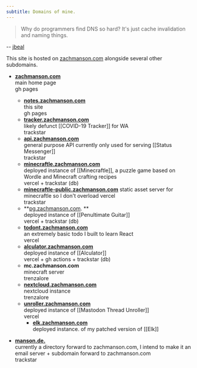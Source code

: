 ```yaml
---
subtitle: Domains of mine.
---
```

> Why do programmers find DNS so hard? It's just cache invalidation and naming things.

-- [jbeal](https://linuxlab.sh/@jbeal/111217885686317963)

This site is hosted on [zachmanson.com](https://zachmanson.com) alongside several other subdomains.

- **[zachmanson.com](https://zachmanson.com)**  
  main home page  
  gh pages
	- **[notes.zachmanson.com](https://notes.zachmanson.com)**  
	  this site  
	  gh pages
	- **[tracker.zachmanson.com](https://tracker.zachmanson.com)**  
	  likely defunct [[COVID-19 Tracker]] for WA  
	  trackstar
	- **[api.zachmanson.com](https://api.zachmanson.com)**  
	  general purpose API currently only used for serving [[Status Messenger]]  
	  trackstar
	- **[minecraftle.zachmanson.com](https://minecraftle.zachmanson.com)**  
	  deployed instance of [[Minecraftle]], a puzzle game based on Wordle and Minecraft crafting recipes   
	  vercel + trackstar (db)
	- **[minecraftle-public.zachmanson.com](https://minecraftle-public.zachmanson.com)** 
	  static asset server for minecraftle so I don't overload vercel   
	  trackstar
	- **[pg.zachmanson.com](https://pg.zachmanson.com). **  
	  deployed instance of [[Penultimate Guitar]]   
	  vercel + trackstar (db)
	- **[todont.zachmanson.com](https://todont.zachmanson.com)**  
	  an extremely basic todo I built to learn React  
	  vercel
	- **[alculator.zachmanson.com](https://alculator.zachmanson.com)**  
	  deployed instance of [[Alculator]]  
	  vercel + gh actions + trackstar (db)
	- **mc.zachmanson.com**  
	  minecraft server  
	  trenzalore
	- **[nextcloud.zachmanson.com](https://nextcloud.zachmanson.com)**  
	  nextcloud instance  
	  trenzalore
	- [**unroller.zachmanson.com**](https://unroller.zachmanson.com)  
	  deployed instance of [[Mastodon Thread Unroller]]  
	  vercel
	  - **[elk.zachmanson.com](https://elk.zachmanson.com)**  
	deployed instance. of my patched version of [[Elk]]


- **[manson.de. ](https://manson.dev)**  
  currently a directory forward to zachmanson.com, I intend to make it an email server + subdomain forward to zachmanson.com  
  trackstar

